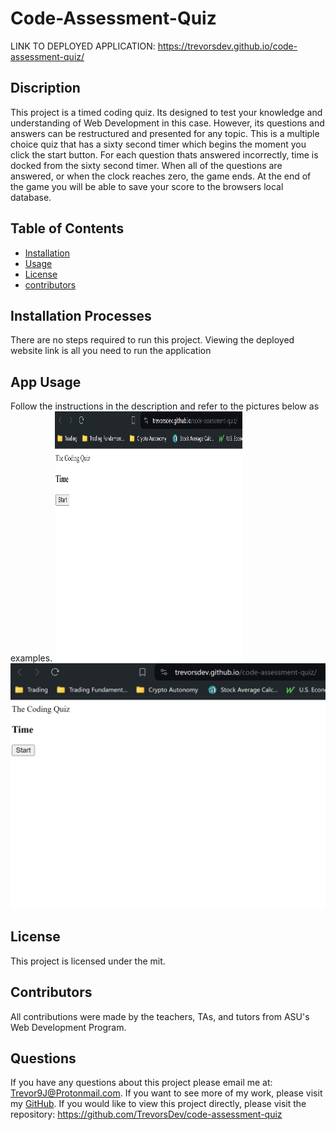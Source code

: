 # Code-Assessment-Quiz

LINK TO DEPLOYED APPLICATION: https://trevorsdev.github.io/code-assessment-quiz/

## Discription
This project is a timed coding quiz. Its designed to test your knowledge and understanding of Web Development in this case. However, its questions and answers can be restructured and presented for any topic. This is a multiple choice quiz that has a sixty second timer which begins the moment you click the start button. For each question thats answered incorrectly, time is docked from the sixty second timer. When all of the questions are answered, or when the clock reaches zero, the game ends. At the end of the game you will be able to save your score to the browsers local database.

## Table of Contents

- [Installation](#installation-processes)
- [Usage](#app-usage)
- [License](#license)
- [contributors](#contributors)

## Installation Processes
There are no steps required to run this project. Viewing the deployed website link is all you need to run the application

## App Usage
Follow the instructions in the description and refer to the pictures below as examples.
<img src="./assets/img/codingQuiz1.png" alt="Description of Image" width="300" height="400">
![Start Screen](/assets/img/codingQuiz1.png)

## License
This project is licensed under the mit.

## Contributors
All contributions were made by the teachers, TAs, and tutors from ASU's Web Development Program.

## Questions
If you have any questions about this project please email me at: Trevor9J@Protonmail.com. If you want to see more of my work, please visit my [GitHub](https://github.com/TrevorsDev). If you would like to view this project directly, please visit the repository: https://github.com/TrevorsDev/code-assessment-quiz
